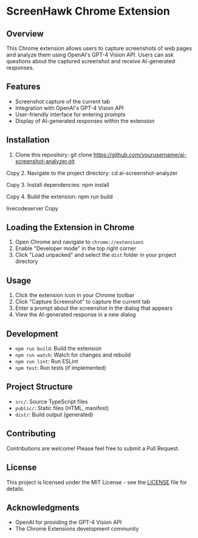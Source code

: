 # ScreenHawk Chrome Extension

## Overview

This Chrome extension allows users to capture screenshots of web pages and analyze them using OpenAI's GPT-4 Vision API. Users can ask questions about the captured screenshot and receive AI-generated responses.

## Features

- Screenshot capture of the current tab
- Integration with OpenAI's GPT-4 Vision API
- User-friendly interface for entering prompts
- Display of AI-generated responses within the extension

## Installation

1. Clone this repository:
git clone https://github.com/yourusername/ai-screenshot-analyzer.git

Copy
2. Navigate to the project directory:
cd ai-screenshot-analyzer

Copy
3. Install dependencies:
npm install

Copy
4. Build the extension:
npm run build

livecodeserver
Copy

## Loading the Extension in Chrome

1. Open Chrome and navigate to `chrome://extensions`
2. Enable "Developer mode" in the top right corner
3. Click "Load unpacked" and select the `dist` folder in your project directory

## Usage

1. Click the extension icon in your Chrome toolbar
2. Click "Capture Screenshot" to capture the current tab
3. Enter a prompt about the screenshot in the dialog that appears
4. View the AI-generated response in a new dialog

## Development

- `npm run build`: Build the extension
- `npm run watch`: Watch for changes and rebuild
- `npm run lint`: Run ESLint
- `npm test`: Run tests (if implemented)

## Project Structure

- `src/`: Source TypeScript files
- `public/`: Static files (HTML, manifest)
- `dist/`: Build output (generated)

## Contributing

Contributions are welcome! Please feel free to submit a Pull Request.

## License

This project is licensed under the MIT License - see the [LICENSE](LICENSE) file for details.

## Acknowledgments

- OpenAI for providing the GPT-4 Vision API
- The Chrome Extensions development community
